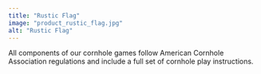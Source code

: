 ```yaml
---
title: "Rustic Flag"
image: "product_rustic_flag.jpg"
alt: "Rustic Flag"
---
```


All components of our cornhole games follow American Cornhole Association regulations and include a full set of cornhole play instructions.
